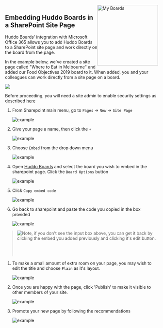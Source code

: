 <img style="float: right" src="/assets/images/boards-logo.jpg" width="200" alt="My Boards" />

## Embedding Huddo Boards in a SharePoint Site Page

Huddo Boards' integration with Microsoft Office 365 allows you to add Huddo Boards to a SharePoint site page and work directly on the board from the page.

In the example below, we've created a site page called "Where to Eat in Melbourne" and added our Food Objectives 2019 board to it. When added, you and your colleagues can work directly from a site page on a board.

![](/assets/boards/sharepoint1.png)


Before proceeding, you will need a site admin to enable security settings as described [here](../../msgraph/sharepoint_admin.md)


1. From Sharepoint main menu, go to `Pages` -> `New` -> `Site Page`

      ![example](sharepoint1.png)


1. Give your page a name, then click the `+`

      ![example](sharepoint2.png)

1. Choose `Embed` from the drop down menu

      ![example](sharepoint3.png)

1. Open [Huddo Boards](https://boards.huddo.com/auth/signin) and select the board you wish to embed in the sharepoint page.  Click the `Board Options` button

      ![example](sharepoint4.png)

1. Click `Copy embed code`

      ![example](sharepoint5.png)

1. Go back to sharepoint and paste the code you copied in the box provided

      ![example](sharepoint6.png)

> <img style="float: left;" src="sharepoint6.5.png" /> Note, if you don't see the input box above, you can get it back by clicking the embed you added previously and clicking it's edit button. <br><br><br><br>

1. To make a small amount of extra room on your page, you may wish to edit the title and choose `Plain` as it's layout.

      ![example](sharepoint7.png)

1. Once you are happy with the page, click 'Publish' to make it visible to other members of your site.

      ![example](sharepoint8.png)

1. Promote your new page by following the recommendations

      ![example](sharepoint9.png)
